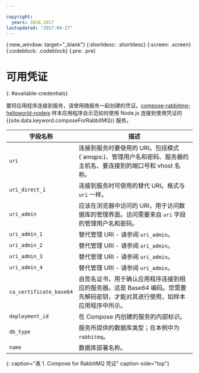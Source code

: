 ```yaml
---

copyright:
  years: 2016,2017
lastupdated: "2017-04-27"
---
```


{:new_window: target="_blank"}
{:shortdesc: .shortdesc}
{:screen: .screen}
{:codeblock: .codeblock}
{:pre: .pre}

# 可用凭证
{: #available-credentials}

要将应用程序连接到服务，请使用随服务一起创建的凭证。[compose-rabbitmq-helloworld-nodejs](https://github.com/IBM-Bluemix/compose-rabbitmq-helloworld-nodejs) 样本应用程序会示范如何使用 Node.js 连接到使用凭证的 {{site.data.keyword.composeForRabbitMQ}} 服务。

字段名称|描述
----------|-----------
`uri`|连接到服务时要使用的 URI。包括模式 (`amqps:)、管理用户名和密码、服务器的主机名、要连接到的端口号和 vhost 名称。
`uri_direct_1`|连接到服务时可使用的替代 URI。格式与 `uri` 一样。
`uri_admin`|应该在浏览器中访问的 URI，用于访问数据库的管理界面。访问需要来自 `uri` 字段的管理用户名和密码。
`uri_admin_1`|替代管理 URI - 请参阅 `uri_admin`。
`uri_admin_2`|替代管理 URI - 请参阅 `uri_admin`。
`uri_admin_3`|替代管理 URI - 请参阅 `uri_admin`。
`uri_admin_4`|替代管理 URI - 请参阅 `uri_admin`。
`ca_certificate_base64`|自签名证书，用于确认应用程序连接到相应的服务器。这是 Base64 编码。您需要先解码密钥，才能对其进行使用，如样本应用程序中所示。
`deployment_id`|在 Compose 内创建的服务的内部标识。
`db_type`|服务所提供的数据库类型；在本例中为 `rabbitmq`。
`name`|数据库部署名称。

{: caption="表 1. Compose for RabbitMQ 凭证" caption-side="top"}
